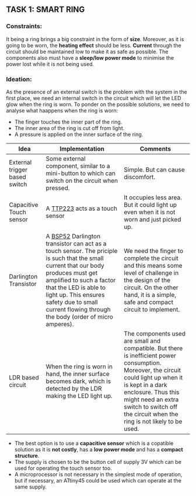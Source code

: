 ## TASK 1: SMART RING 

### Constraints:
It being a ring brings a big constraint in the form of **size**. Moreover, as it is going to be worn, the **heating effect** should be less. **Current** through the circuit should be maintained low to make it as safe as possible. The components also must have a **sleep/low power mode** to minimise the power lost while it is not being used.

### Ideation:
As the presence of an external switch is the problem with the system in the first place, we need an internal switch in the circuit which will let the LED glow when the ring is worn. To ponder on the possible solutions, we need to analyse what haappens when the ring is worn:
* The finger touches the inner part of the ring.
* The inner area of the ring is cut off from light.
* A pressure is applied on the inner surface of the ring.


| Idea | Implementation | Comments |
|-------------------|--------------------|--------------------|
| External trigger based switch | Some external component, similar to a mini-button to which can switch on the circuit when pressed. | Simple. But can cause discomfort. |
| Capacitive Touch sensor | A [TTP223](https://datasheet.lcsc.com/szlcsc/TTP223-BA6_C80757.pdf) acts as a touch sensor | It occupies less area. But it could light up even when it is not worn and just picked up. |
| Darlington Transistor | A [BSP52](https://www.mouser.in/datasheet/2/308/BSP52T1-D-1803012.pdf) Darlington transistor can act as a touch sensor. The priciple is such that the small current that our body produces must get amplified to such a factor that the LED is able to light up. This ensures safety due to small current flowing through the body (order of micro amperes). | We need the finger to complete the circuit and this means some level of challenge in the design of the circuit. On the other hand, it is a simple, safe and compact circuit to implement. |
| LDR based circuit | When the ring is worn in hand, the inner surface becomes dark, which is detected by the LDR making the LED light up. | The components used are small and compatible. But there is inefficient power consumption. Moreover, the circuit could light up when it is kept in a dark enclosure. Thus this might need an extra switch to switch off the circuit when the ring is not likely to be used. |

* The best option is to use a **capacitive sensor** which is a copatible solution as it is **not costly**, has a **low power mode** and has a **compact structure**. 
* The supply is chosen to be the button cell of supply 3V which can be used for operating the touch sensor too. 
* A microprocessor is not necessary in the simplest mode of operation, but if necessary, an ATtiny45 could be used which can operate at the same supply.
